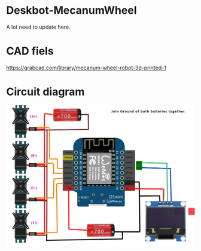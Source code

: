 # Deskbot-MecanumWheel
A lot need to update here. 
# CAD fiels  
https://grabcad.com/library/mecanum-wheel-robot-3d-printed-1
# Circuit diagram
![My Image](circuitdiagram.png)
#

